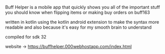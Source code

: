 Buff Helper is a mobile app that quickly shows you all of the important stuff you should know when flipping items or making buy orders on buff163

written in kotlin using the kotlin android extension to make the syntax more readable and also because it's easy for my smooth brain to understand

compiled for sdk 32

website -> https://buffhelper.000webhostapp.com/index.html
